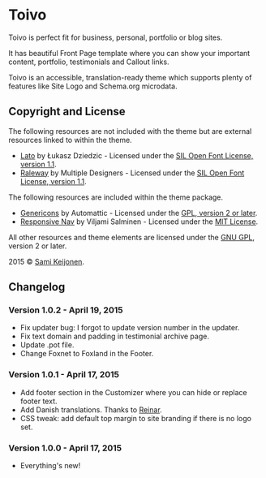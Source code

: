 # Toivo

Toivo is perfect fit for business, personal, portfolio or blog sites.

It has beautiful Front Page template where you can show your important content, portfolio, testimonials and Callout links.

Toivo is an accessible, translation-ready theme which supports plenty of features like Site Logo and Schema.org microdata.

## Copyright and License

The following resources are not included with the theme but are external resources linked to within the theme.

* [Lato](https://www.google.com/fonts/specimen/Lato) by Łukasz Dziedzic - Licensed under the [SIL Open Font License, version 1.1](http://scripts.sil.org/OFL).
* [Raleway](https://www.google.com/fonts/specimen/Raleway) by Multiple Designers - Licensed under the [SIL Open Font License, version 1.1](http://scripts.sil.org/OFL).

The following resources are included within the theme package.

* [Genericons](http://genericons.com/) by Automattic - Licensed under the [GPL, version 2 or later](http://www.gnu.org/licenses/old-licenses/gpl-2.0.html).
* [Responsive Nav](http://responsive-nav.com/) by Viljami Salminen - Licensed under the [MIT License](http://opensource.org/licenses/MIT).

All other resources and theme elements are licensed under the [GNU GPL](http://www.gnu.org/licenses/old-licenses/gpl-2.0.html), version 2 or later.

2015 &copy; [Sami Keijonen](https://foxland.fi).

## Changelog

### Version 1.0.2 - April 19, 2015

* Fix updater bug: I forgot to update version number in the updater.
* Fix text domain and padding in testimonial archive page.
* Update .pot file.
* Change Foxnet to Foxland in the Footer.

### Version 1.0.1 - April 17, 2015

* Add footer section in the Customizer where you can hide or replace footer text.
* Add Danish translations. Thanks to [Reinar](http://www.reinar-svendsen).
* CSS tweak: add default top margin to site branding if there is no logo set.

### Version 1.0.0 - April 17, 2015

* Everything's new!